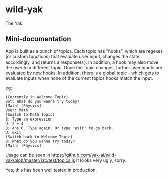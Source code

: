 # wild-yak
The Yak

Mini-documentation
------------------------
App is built as a bunch of topics. Each topic has "hooks", which are regexes (or custom functions) that evaluate user input, changes the state accordingly, and returns a response(s). In addition, a hook may also move the user to a different topic. Once the topic changes, further user inputs are evaluated by new hooks. In addition, there is a global topic - which gets to evaluate inputs when none of the current topics hooks match the input.

eg:
```
(Currently in Welcome Topic)
Bot: What do you wanna try today?
[Math] [Physics]
User: Math
(Switch to Math Topic)
B: Type an expression
U: 2 + 4
B: Ans 6. Type again. Or type 'exit' to go back.
U: exit
(Switch back to Welcome Topic)
B: What do you wanna try today?
[Math] [Physics]
```

Usage can be seen in https://github.com/yak-ai/wild-yak/blob/master/src/test/topics.js
It looks very ugly, sorry.

Yes, this has been well tested in production.
